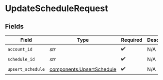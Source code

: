 # UpdateScheduleRequest


## Fields

| Field                                                                  | Type                                                                   | Required                                                               | Description                                                            |
| ---------------------------------------------------------------------- | ---------------------------------------------------------------------- | ---------------------------------------------------------------------- | ---------------------------------------------------------------------- |
| `account_id`                                                           | *str*                                                                  | :heavy_check_mark:                                                     | N/A                                                                    |
| `schedule_id`                                                          | *str*                                                                  | :heavy_check_mark:                                                     | N/A                                                                    |
| `upsert_schedule`                                                      | [components.UpsertSchedule](../../models/components/upsertschedule.md) | :heavy_check_mark:                                                     | N/A                                                                    |